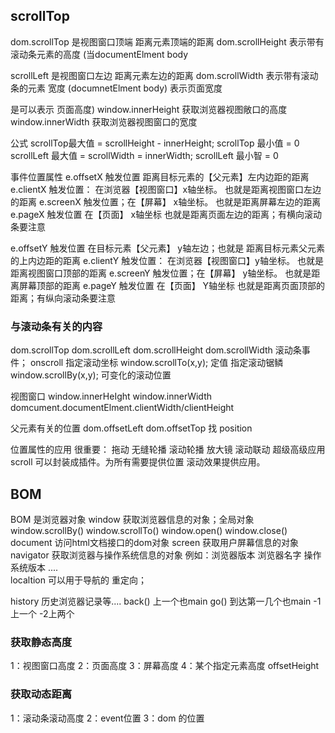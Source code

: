 ## scrollTop
dom.scrollTop 是视图窗口顶端 距离元素顶端的距离
dom.scrollHeight 表示带有滚动条元素的高度 (当documentElment body 

scrollLeft 是视图窗口左边 距离元素左边的距离
dom.scrollWidth  表示带有滚动条的元素 宽度 (documnetElment body) 表示页面宽度

是可以表示 页面高度)
window.innerHeight 获取浏览器视图敞口的高度
window.innerWidth  获取浏览器视图窗口的宽度

公式
scrollTop最大值 =  scrollHeight - innerHeight;
scrollTop 最小值 = 0 
scrollLeft 最大值 = scrollWidth = innerWidth;
scrollLeft 最小智 = 0 

事件位置属性
e.offsetX 触发位置 距离目标元素的【父元素】左内边距的距离
e.clientX 触发位置： 在浏览器【视图窗口】x轴坐标。 也就是距离视图窗口左边的距离
e.screenX 触发位置；在【屏幕】 x轴坐标。 也就是距离屏幕左边的距离
e.pageX 触发位置 在【页面】 x轴坐标  也就是距离页面左边的距离；有横向滚动条要注意 

e.offsetY 触发位置  在目标元素【父元素】 y轴左边；也就是 距离目标元素父元素的上内边距的距离
e.clientY 触发位置： 在浏览器【视图窗口】y轴坐标。 也就是距离视图窗口顶部的距离
e.screenY 触发位置；在【屏幕】 y轴坐标。 也就是距离屏幕顶部的距离
e.pageY 触发位置 在【页面】 Y轴坐标  也就是距离页面顶部的距离；有纵向滚动条要注意 

### 与滚动条有关的内容
dom.scrollTop dom.scrollLeft
dom.scrollHeight dom.scrollWidth 
滚动条事件； onscroll 
指定滚动坐标  window.scrollTo(x,y); 定值
指定滚动锯鳞  window.scrollBy(x,y); 可变化的滚动位置

视图窗口
window.innerHeIght window.innerWidth 
domcument.documentElment.clientWidth/clientHeight 

父元素有关的位置
dom.offsetLeft dom.offsetTop  找 position

位置属性的应用 很重要：
拖动   无缝轮播   滚动轮播  放大镜   滚动联动
超级高级应用 scroll 可以封装成插件。为所有需要提供位置 滚动效果提供应用。 

## BOM
BOM 是浏览器对象
window 获取浏览器信息的对象；全局对象
   window.scrollBy()
   window.scrollTo()
   window.open()
   window.close()
document 访问html文档接口的dom对象
screen 获取用户屏幕信息的对象
navigator 获取浏览器与操作系统信息的对象
      例如：浏览器版本 浏览器名字 操作系统版本 ....  
localtion 可以用于导航的  重定向；
      
history 历史浏览器记录等....
    back() 上一个也main
    go()  到达第一几个也main   -1 上一个 -2上两个

### 获取静态高度
1：视图窗口高度
2：页面高度
3：屏幕高度
4：某个指定元素高度 offsetHeight

### 获取动态距离
1：滚动条滚动高度
2：event位置
3：dom 的位置

